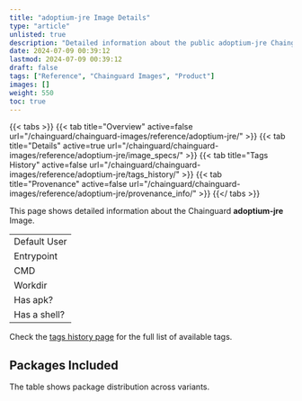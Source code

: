 ```yaml
---
title: "adoptium-jre Image Details"
type: "article"
unlisted: true
description: "Detailed information about the public adoptium-jre Chainguard Image."
date: 2024-07-09 00:39:12
lastmod: 2024-07-09 00:39:12
draft: false
tags: ["Reference", "Chainguard Images", "Product"]
images: []
weight: 550
toc: true
---
```


{{< tabs >}}
{{< tab title="Overview" active=false url="/chainguard/chainguard-images/reference/adoptium-jre/" >}}
{{< tab title="Details" active=true url="/chainguard/chainguard-images/reference/adoptium-jre/image_specs/" >}}
{{< tab title="Tags History" active=false url="/chainguard/chainguard-images/reference/adoptium-jre/tags_history/" >}}
{{< tab title="Provenance" active=false url="/chainguard/chainguard-images/reference/adoptium-jre/provenance_info/" >}}
{{</ tabs >}}

This page shows detailed information about the Chainguard **adoptium-jre** Image.

|              |
|--------------|
| Default User |
| Entrypoint   |
| CMD          |
| Workdir      |
| Has apk?     |
| Has a shell? |

Check the [tags history page](/chainguard/chainguard-images/reference/adoptium-jre/tags_history/) for the full list of available tags.

## Packages Included
The table shows package distribution across variants.

|  |
|--|

